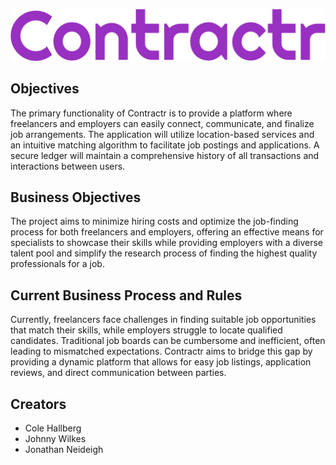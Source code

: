 <p style="text-align: center;">
  <img src="components/img/contractr.svg" alt="Contractr Logo">
</p>

## Objectives

The primary functionality of Contractr is to provide a platform where freelancers and employers can easily connect, communicate, and finalize job arrangements. The application will utilize location-based services and an intuitive matching algorithm to facilitate job postings and applications. A secure ledger will maintain a comprehensive history of all transactions and interactions between users.

## Business Objectives

The project aims to minimize hiring costs and optimize the job-finding process for both freelancers and employers, offering an effective means for specialists to showcase their skills while providing employers with a diverse talent pool and simplify the research process of finding the highest quality professionals for a job.

## Current Business Process and Rules

Currently, freelancers face challenges in finding suitable job opportunities that match their skills, while employers struggle to locate qualified candidates. Traditional job boards can be cumbersome and inefficient, often leading to mismatched expectations. Contractr aims to bridge this gap by providing a dynamic platform that allows for easy job listings, application reviews, and direct communication between parties.

## Creators

- Cole Hallberg
- Johnny Wilkes
- Jonathan Neideigh